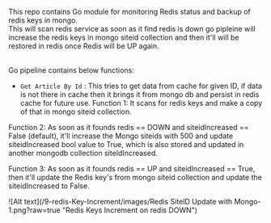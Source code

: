 This repo contains Go module for monitoring Redis status and backup of redis keys in mongo. 
<br>
This will scan redis service as soon as it find redis is down go pipleine will increase the redis keys in mongo siteid collection and then it'll will be restored in redis once Redis will be UP again.

<br>
Go pipeline contains below functions:
<br>

* `Get Article By Id` : This tries to get data from cache for given ID, if data is not there in cache then it brings it from mongo db and persist in redis cache for future use.
Function 1: It scans for redis keys and make a copy of that in mongo siteid collection. 
	
Function 2: As soon as it founds redis == DOWN and siteidIncreased == False (default), it'll increase the Mongo siteids with 500 and update siteidIncreased bool value to True, which is also stored and updated in another mongodb collection siteIdIncreased.
	
Function 3: As soon as it founds redis == UP and siteidIncreased == True, then it'll update the Redis key's from mongo siteid collection and update the siteidIncreased to False.

![Alt text](/9-redis-Key-Increment/images/Redis SiteID Update with Mongo-1.png?raw=true "Redis Keys Increment on redis DOWN")

